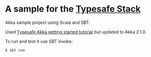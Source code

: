 # A sample for the [Typesafe Stack](http://typesafe.com/stack)

Akka sample project using Scala and SBT.

Used [Typesafe Akka getting started tutorial](http://typesafe.com/resources/tutorials/getting-started-with-akka-scala.html) but updated to Akka 2.1.0.

To run and test it use SBT invoke:

```
$ sbt run
```

